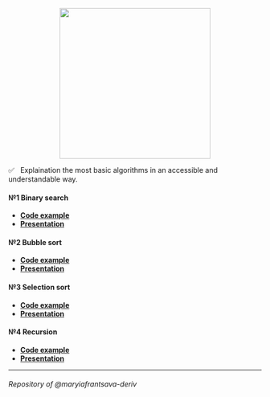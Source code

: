<p align="center">
<img src="https://user-images.githubusercontent.com/53209068/146738432-f622e644-4616-4fcb-a5c7-7143c55e1981.png" width="300"/>
</p>

:white_check_mark: &nbsp; Explaination the most basic algorithms in an accessible and understandable way.


#### №1 Binary search 
* [**Code example**](binarySearch.js)
* [**Presentation**](https://drive.google.com/file/d/1Ev5eenEnTzozpw42dt_bp7yIfKo0qu1-/view?usp=sharing)
#### №2 Bubble sort
* [**Code example**](bubbleSort.js)
* [**Presentation**](https://drive.google.com/file/d/1fMKVq7psTfVDwQasSErmuaN2LN71eb6c/view?usp=sharing)
#### №3 Selection sort
* [**Code example**](selectionSort.js)
* [**Presentation**](https://drive.google.com/file/d/1dz2YfB-baUEMhdZbSTqEXHCKrR9QT7pU/view?usp=sharing)
#### №4 Recursion
* [**Code example**](recursion.js)
* [**Presentation**](https://drive.google.com/file/d/1j2iYxwMy0NBxZkmjp_dRUBIyORY2Gkfb/view?usp=sharing)
***
###### Repository of @maryiafrantsava-deriv



